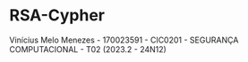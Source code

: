 # RSA-Cypher
Vinícius Melo Menezes - 170023591 - CIC0201 - SEGURANÇA COMPUTACIONAL - T02 (2023.2 - 24N12)
